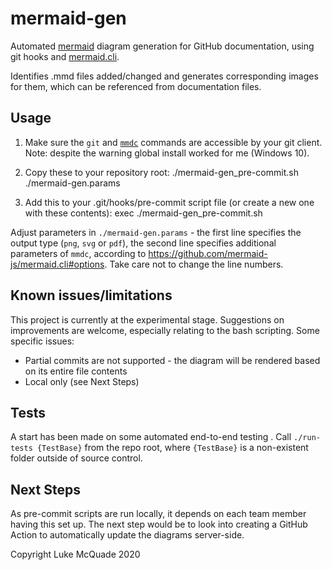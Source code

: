 # mermaid-gen
Automated [mermaid](https://mermaid-js.github.io/mermaid/#/) diagram generation for GitHub documentation, using git hooks and [mermaid.cli](https://github.com/mermaid-js/mermaid.cli#mermaidcli).

Identifies .mmd files added/changed and generates corresponding images for them, which can be referenced from documentation files.

## Usage
1. Make sure the `git` and [`mmdc`](https://github.com/mermaid-js/mermaid.cli#mermaidcli) commands are accessible by your git client. Note: despite the warning global install worked for me (Windows 10).

2. Copy these to your repository root:
./mermaid-gen_pre-commit.sh
./mermaid-gen.params

3. Add this to your .git/hooks/pre-commit script file (or create a new one with these contents):
exec ./mermaid-gen_pre-commit.sh

Adjust parameters in `./mermaid-gen.params` - the first line specifies the output type (`png`, `svg` or `pdf`), the second line specifies additional parameters of `mmdc`, according to https://github.com/mermaid-js/mermaid.cli#options. Take care not to change the line numbers.

## Known issues/limitations
This project is currently at the experimental stage. Suggestions on improvements are welcome, especially relating to the bash scripting.
Some specific issues:
- Partial commits are not supported - the diagram will be rendered based on its entire file contents
- Local only (see Next Steps)

## Tests
A start has been made on some automated end-to-end testing . Call `./run-tests {TestBase}` from the repo root, where `{TestBase}` is a non-existent folder outside of source control.

## Next Steps
As pre-commit scripts are run locally, it depends on each team member having this set up. The next step would be to look into creating a GitHub Action to automatically update the diagrams server-side.

Copyright Luke McQuade 2020